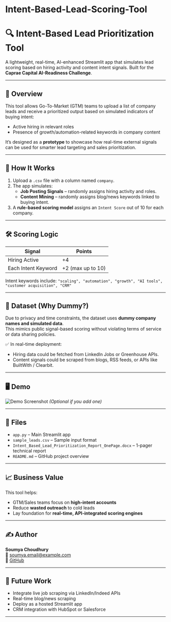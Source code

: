 # Intent-Based-Lead-Scoring-Tool

# 🔍 Intent-Based Lead Prioritization Tool

A lightweight, real-time, AI-enhanced Streamlit app that simulates lead scoring based on hiring activity and content intent signals. Built for the **Caprae Capital AI-Readiness Challenge**.

---

## 🚀 Overview

This tool allows Go-To-Market (GTM) teams to upload a list of company leads and receive a prioritized output based on simulated indicators of buying intent:
- Active hiring in relevant roles
- Presence of growth/automation-related keywords in company content

It’s designed as a **prototype** to showcase how real-time external signals can be used for smarter lead targeting and sales prioritization.

---

## 🧠 How It Works

1. Upload a `.csv` file with a column named `company`.
2. The app simulates:
   - **Job Posting Signals** – randomly assigns hiring activity and roles.
   - **Content Mining** – randomly assigns blog/news keywords linked to buying intent.
3. A **rule-based scoring model** assigns an `Intent Score` out of 10 for each company.

---

## 🛠️ Scoring Logic

| Signal              | Points           |
|---------------------|------------------|
| Hiring Active       | +4               |
| Each Intent Keyword | +2 (max up to 10)|

Intent keywords include:
`"scaling", "automation", "growth", "AI tools", "customer acquisition", "CRM"`

---

## 🧪 Dataset (Why Dummy?)

Due to privacy and time constraints, the dataset uses **dummy company names and simulated data**.  
This mimics public signal-based scoring without violating terms of service or data sharing policies.

✅ In real-time deployment:
- Hiring data could be fetched from LinkedIn Jobs or Greenhouse APIs.
- Content signals could be scraped from blogs, RSS feeds, or APIs like BuiltWith / Clearbit.

---

## 🖥️ Demo

![Demo Screenshot](demo.png) *(Optional if you add one)*

---

## 📂 Files

- `app.py` – Main Streamlit app
- `sample_leads.csv` – Sample input format
- `Intent_Based_Lead_Prioritization_Report_OnePage.docx` – 1-pager technical report
- `README.md` – GitHub project overview

---

## 📈 Business Value

This tool helps:
- GTM/Sales teams focus on **high-intent accounts**
- Reduce **wasted outreach** to cold leads
- Lay foundation for **real-time, API-integrated scoring engines**

---

## ✍️ Author

**Soumya Choudhury**  
📧 soumya.email@example.com  
🔗 [GitHub](https://github.com/Soumya-Choudhury)

---

## 🏁 Future Work

- Integrate live job scraping via LinkedIn/Indeed APIs  
- Real-time blog/news scraping  
- Deploy as a hosted Streamlit app  
- CRM integration with HubSpot or Salesforce

---
